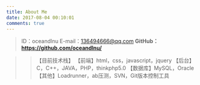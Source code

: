 ```yaml
---
title: About Me
date: 2017-08-04 00:10:01
comments: true
---
```

>ID：oceandlnu
E-mail：136494666@qq.com
__GitHub：https://github.com/oceandlnu/__

 >>【目前技术栈】
【前端】html，css，javascript，jquery
【后台】C，C++，JAVA，PHP，thinkphp5.0
【数据库】MySQL，Oracle
【其他】Loadrunner，ab压测，SVN，Git版本控制工具
